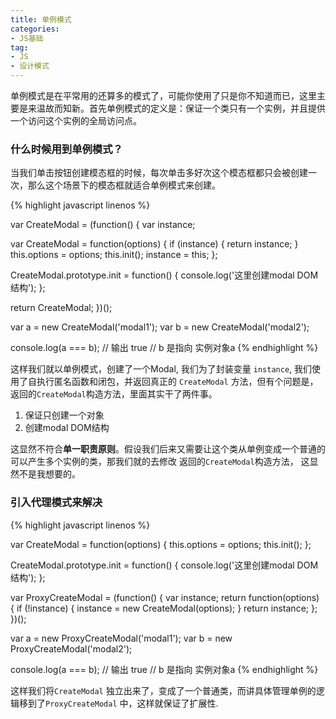 ```yaml
---
title: 单例模式
categories:
- JS基础
tag:
- JS
- 设计模式
---
```


单例模式是在平常用的还算多的模式了，可能你使用了只是你不知道而已，这里主要是来温故而知新。首先单例模式的定义是：保证一个类只有一个实例，并且提供一个访问这个实例的全局访问点。

### 什么时候用到单例模式？

当我们单击按钮创建模态框的时候，每次单击多好次这个模态框都只会被创建一次，那么这个场景下的模态框就适合单例模式来创建。

{% highlight javascript linenos %}

var CreateModal = (function() {
  var instance;

  var CreateModal = function(options) {
    if (instance) {
      return instance;
    }
    this.options = options;
    this.init();
    instance = this;
  };

  CreateModal.prototype.init = function() {
    console.log('这里创建modal DOM结构');
  };
  
  return CreateModal;
})();

var a = new CreateModal('modal1');
var b = new CreateModal('modal2');

console.log(a === b); // 输出 true 
// b 是指向 实例对象a
{% endhighlight %}

这样我们就以单例模式，创建了一个Modal, 我们为了封装变量 `instance`, 我们使用了自执行匿名函数和闭包，并返回真正的 `CreateModal` 方法，但有个问题是，返回的`CreateModal`构造方法，里面其实干了两件事。

1. 保证只创建一个对象
2. 创建modal DOM结构

这显然不符合**单一职责原则**。假设我们后来又需要让这个类从单例变成一个普通的可以产生多个实例的类，那我们就的去修改 返回的`CreateModal`构造方法， 这显然不是我想要的。

### 引入代理模式来解决

{% highlight javascript linenos %}

var CreateModal = function(options) {
  this.options = options;
  this.init();
};

CreateModal.prototype.init = function() {
  console.log('这里创建modal DOM结构');
};

var ProxyCreateModal = (function() {
  var instance;
  return function(options) {
    if (!instance) {
      instance = new CreateModal(options);
    }
    return instance;
  };
})();

var a = new ProxyCreateModal('modal1');
var b = new ProxyCreateModal('modal2');

console.log(a === b); // 输出 true 
// b 是指向 实例对象a
{% endhighlight %}

这样我们将`CreateModal` 独立出来了，变成了一个普通类，而讲具体管理单例的逻辑移到了`ProxyCreateModal` 中，这样就保证了扩展性.
